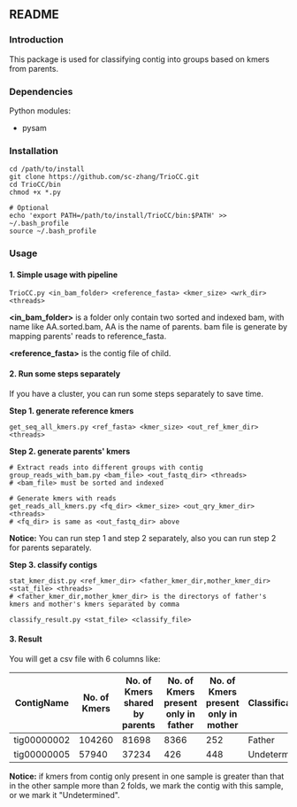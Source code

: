 ## README

### Introduction

This package is used for classifying contig into groups based on kmers from parents.

### Dependencies

Python modules:

- pysam

### Installation

``` shell
cd /path/to/install
git clone https://github.com/sc-zhang/TrioCC.git
cd TrioCC/bin
chmod +x *.py

# Optional
echo 'export PATH=/path/to/install/TrioCC/bin:$PATH' >> ~/.bash_profile
source ~/.bash_profile
```

### Usage

#### 1. Simple usage with pipeline

```shell
TrioCC.py <in_bam_folder> <reference_fasta> <kmer_size> <wrk_dir> <threads>
```

**<in_bam_folder>** is a folder only contain two sorted and indexed bam, with name like AA.sorted.bam, AA is the name of parents. bam file is generate by mapping parents' reads to reference_fasta.

**<reference_fasta>** is the contig file of child.

#### 2. Run some steps separately

If you have a cluster, you can run some steps separately to save time.

**Step 1. generate reference kmers**

```shell
get_seq_all_kmers.py <ref_fasta> <kmer_size> <out_ref_kmer_dir> <threads>
```

**Step 2. generate parents' kmers**

```shell
# Extract reads into different groups with contig
group_reads_with_bam.py <bam_file> <out_fastq_dir> <threads>
# <bam_file> must be sorted and indexed

# Generate kmers with reads
get_reads_all_kmers.py <fq_dir> <kmer_size> <out_qry_kmer_dir> <threads>
# <fq_dir> is same as <out_fastq_dir> above
```

**Notice:** You can run step 1 and step 2 separately, also you can run step 2 for parents separately.

**Step 3. classify contigs**

```shell
stat_kmer_dist.py <ref_kmer_dir> <father_kmer_dir,mother_kmer_dir> <stat_file> <threads>
# <father_kmer_dir,mother_kmer_dir> is the directorys of father's kmers and mother's kmers separated by comma

classify_result.py <stat_file> <classify_file>
```

#### 3. Result

You will get a csv file with 6 columns like:

ContigName|No. of Kmers|No. of Kmers shared by parents|No. of Kmers present only in father|No. of Kmers present only in mother|Classification
-|-|-|-|-|-
tig00000002|104260|81698|8366|252|Father
tig00000005|57940|37234|426|448|Undetermined

**Notice:** if kmers from contig only present in one sample is greater than that in the other sample more than 2 folds, we mark the contig with this sample, or we mark it "Undetermined".


